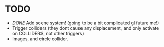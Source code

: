 # TODO

- *DONE* Add scene system! (going to be a bit complicated gl future me!)
- Trigger colliders (they dont cause any displacement, and only activate on COLLIDERS, not other triggers)
- Images, and circle collider.
